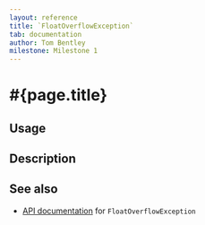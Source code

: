 ```yaml
---
layout: reference
title: `FloatOverflowException`
tab: documentation
author: Tom Bentley
milestone: Milestone 1
---
```


# #{page.title}

## Usage 

## Description

## See also

* [API documentation](#{site.urls.apidoc}/ceylon/language/FloatOverflowException) for `FloatOverflowException`

